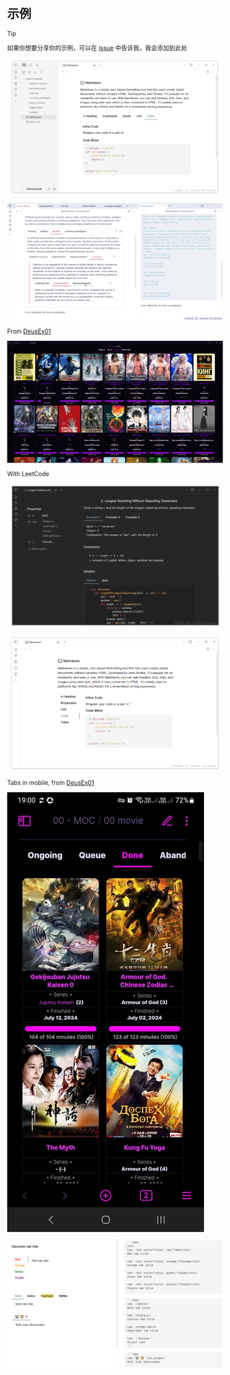 # 示例

> [!TIP]
> 如果你想要分享你的示例，可以在 [issue](https://github.com/xhuajin/obsidian-tabs/issues/new) 中告诉我，我会添加到此处

![tabs-1](../assets/tabs-1.png)

![tabs-4](../assets/tabs-4.png)

From [DeusEx01](https://github.com/xhuajin/obsidian-tabs/issues/28)

![showcase-DeusEx01](../assets/tabs-showcase-01-by-DeusEx01.png)

With LeetCode

![tabs-7](../assets/tabs-7.png)

![tabs-nav-left](../assets/tabs-nav-left.png)

Tabs in mobile, from [DeusEx01](https://github.com/xhuajin/obsidian-tabs/issues/28)

![showcase-DeusEx01](../assets/tabs-showcase-02-by-DeusEx01.png)

![decorate-title](../assets/tabs-decorate-title.png)
